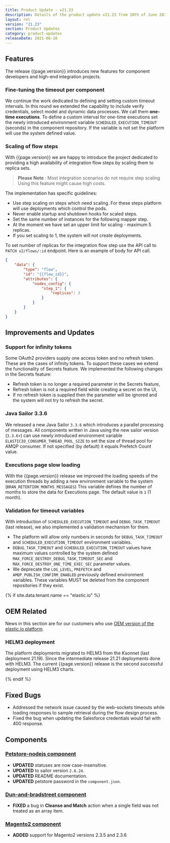 ```yaml
---
title: Product Update - v21.23
description: Details of the product update v21.23 from 10th of June 2021.
layout: rel
version: "21.23"
section: Product Updates
category: product-updates
releaseDate: 2021-06-10
---
```


## Features

The release {{page.version}} introduces new features for component developers
and high-end integration projects.

### Fine-tuning the timeout per component

We continue the work dedicated to defining and setting custom timeout intervals.
In this round we extended the capability to include verify credentials, select model
and dynamic data processes. We call them **one-time executions**. To define a custom
interval for one-time executions set the newly introduced environment variable
`SCHEDULED_EXECUTION_TIMEOUT` (seconds) in the component repository. If the variable
is not set the platform will use the system defined value.

### Scaling of flow steps

With {{page.version}} we are happy to introduce the project dedicated to providing
a high availability of integration flow steps by scaling them to replica sets.

> **Please Note** : Most integration scenarios do not require step scaling Using
> this feature might cause high costs.

The implementation has specific guidelines:

*   Use step scaling on steps which need scaling. For these steps platform will use deployments which control the pods.
*   Never enable startup and shutdown hooks for scaled steps.
*   Set the same number of instances for the following mapper step.
*   At the moment we have set an upper limit for scaling - maximum 5 replicas.
*   If you set scaling to 1, the system will not create deployments.

To set number of replicas for the integration flow step use the API call to `PATCH v2/flows/:id`
endpoint. Here is an example of body for API call.

```json
{
    "data": {
        "type": "flow",
        "id": "{{flow_id}}",
        "attributes": {
            "nodes_config": {
                "step_1": {
                    "replicas": 3
                }
            }
        }
    }
}
```


## Improvements and Updates

### Support for infinity tokens

Some OAuth2 providers supply one access token and no refresh token. These
are the cases of infinity tokens. To support these cases we extend the functionality
of Secrets feature. We implemented the following changes in the Secrets feature:

*   Refresh token is no longer a required parameter in the Secrets feature,
*   Refresh token is not a required field while creating a secret on the UI,
*   If no refresh token is supplied then the parameter will be ignored and the system will not try to refresh the secret.


### Java Sailor 3.3.6

We released a new Java Sailor `3.3.6` which introduces a parallel processing of messages.
All components written in Java using the new sailor version (`3.3.6+`) can use newly introduced
environment variable `ELASTICIO_CONSUMER_THREAD_POOL_SIZE` to set the size
of thread pool for AMQP consumer. If not specified (by default) it equals Prefetch
Count value.

### Executions page slow loading

With the {{page.version}} release we improved the loading speeds of the execution
threads by adding a new environment variable to the system (`BRAN_RETENTION_MONTHS_MESSAGES`)
This variable defines the number of months to store the data for Executions page.
The default value is `1` (1 month).

### Validation for timeout variables

With introduction of `SCHEDULED_EXECUTION_TIMEOUT` and `DEBUG_TASK_TIMEOUT` (last release),
we also implemented a validation mechanism for them.

*   The platform will allow only numbers in seconds for `DEBUG_TASK_TIMEOUT` and `SCHEDULED_EXECUTION_TIMEOUT` environment variables.
*   `DEBUG_TASK_TIMEOUT` and `SCHEDULED_EXECUTION_TIMEOUT` values have maximum values controlled by the system defined `MAX_FORCE_DESTROY_DEBUG_TASK_TIMEOUT_SEC` and `MAX_FORCE_DESTROY_ONE_TIME_EXEC_SEC` parameter values.
*   We deprecate the `LOG_LEVEL`, `PREFETCH` and `AMQP_PUBLISH_CONFIRM_ENABLED` previously defined environment variables. These variables MUST be deleted from the component repositories if they exist.


{% if site.data.tenant.name == "elastic.io" %}

## OEM Related

News in this section are for our customers who use
[OEM version of the elastic.io platform](https://www.elastic.io/saas-embedded-integration/).

### HELM3 deployment

The platform deployments migrated to HELM3 from the Ksonnet (last deployment 21.19).
Since the intermediate release 21.21 deployments done with HELM3. The current
{{page.version}} release is the second successful deployment using HELM3 charts.

{% endif %}

## Fixed Bugs

*   Addressed the network issue caused by the web-sockets timeouts while loading responses to sample retrieval during the flow design process.
*   Fixed the bug when updating the Salesforce credentials would fail with 400 response.


## Components

### [Petstore-nodejs component](/components/petstore-nodejs/)

*   **UPDATED** statuses are now case-insensitive.
*   **UPDATED** to sailor version `2.6.24`.
*   **UPDATED** README documentation.
*   **UPDATED** petstore password in the `component.json`.

### [Dun-and-bradstreet component](/components/dun-and-bradstreet/)

*   **FIXED** a bug in **Cleanse and Match** action when a single field was not treated as an array item.

### [Magento2 component](/components/magento2/)

*   **ADDED** support for Magento2 versions 2.3.5 and 2.3.6
